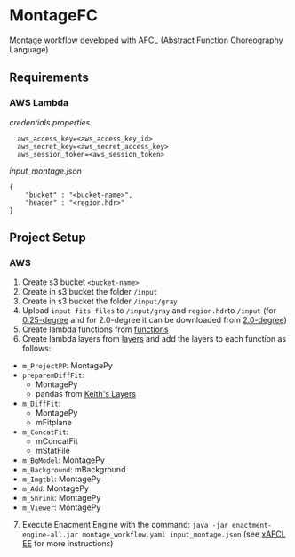 # MontageFC
Montage workflow developed with AFCL (Abstract Function Choreography Language)

## Requirements
### AWS Lambda
<em>credentials.properties</em>
```
  aws_access_key=<aws_access_key_id>
  aws_secret_key=<aws_secret_access_key>
  aws_session_token=<aws_session_token>
```
<em>input_montage.json</em>
```
{
	"bucket" : "<bucket-name>",
	"header" : "<region.hdr>"
}
```
## Project Setup
### AWS
1. Create s3 bucket ```<bucket-name>```
2. Create in s3 bucket the folder ```/input```
3. Create in s3 bucket the folder ```/input/gray```
4. Upload ```input fits files``` to ```/input/gray``` and ```region.hdr```to ```/input``` (for [0.25-degree](https://github.com/AFCLWorkflows/MontageFC/tree/main/Input%20Files%200.25 "Input 0.25") and for 2.0-degree it can be downloaded from [2.0-degree](https://github.com/hyperflow-wms/montage2-workflow "Input 2.0"))
5. Create lambda functions from [functions](https://github.com/AFCLWorkflows/MontageFC/tree/main/development/python/AWS/functions "Lambda Functions")
6. Create lambda layers from [layers](https://github.com/AFCLWorkflows/MontageFC/tree/main/development/python/AWS/layers "Lambda Layers") and add the layers to each function as follows:
* ```m_ProjectPP```: MontagePy
* ```preparemDiffFit```: 
  * MontagePy
  * pandas from [Keith's Layers](https://github.com/keithrozario/Klayers/tree/master/deployments/python3.9 "Klayers")
* ```m_DiffFit```: 
  * MontagePy
  * mFitplane
* ```m_ConcatFit```:
  * mConcatFit
  * mStatFile
* ```m_BgModel```: MontagePy
* ```m_Background```: mBackground
* ```m_Imgtbl```: MontagePy
* ```m_Add```: MontagePy
* ```m_Shrink```: MontagePy
* ```m_Viewer```: MontagePy
7. Execute Enacment Engine with the command: ```java -jar enactment-engine-all.jar montage_workflow.yaml input_montage.json``` (see [xAFCL EE](https://github.com/sashkoristov/enactmentengine) for more instructions)
